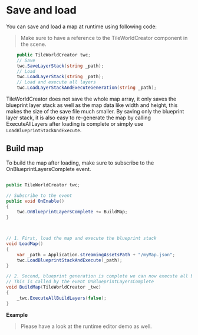 # Save and load
You can save and load a map at runtime using following code:
> Make sure to have a reference to the TileWorldCreator component in the scene.  
```csharp
    public TileWorldCreator twc;
    // Save
    twc.SaveLayerStack(string _path);
    // Load
    twc.LoadLayerStack(string _path);
    // Load and execute all layers
    twc.LoadLayerStackAndExecuteGeneration(string _path);
```  
TileWorldCreator does not save the whole map array, it only saves the blueprint layer stack as well as the map data like width and height, this makes the size of the save file
much smaller. By saving only the blueprint layer stack, it is also easy to re-generate the map by calling ExecuteAllLayers after loading is complete or simply use `LoadBlueprintStackAndExecute`.

## Build map
To build the map after loading, make sure to subscribe to the OnBlueprintLayersComplete event.

```csharp

public TileWorldCreator twc;

// Subscribe to the event
public void OnEnable()
{
    twc.OnBlueprintLayersComplete += BuildMap;
}



// 1. First, load the map and execute the blueprint stack
void LoadMap()
{
    var _path = Application.streamingAssetsPath + "/myMap.json";
    twc.LoadBlueprintStackAndExecute(_path);
}

// 2. Second, blueprint generation is complete we can now execute all build layers.
// This is called by the event OnBlueprintLayersComplete
void BuildMap(TileWorldCreator _twc)
{
    _twc.ExecuteAllBuildLayers(false);
}

```


**Example**
> Please have a look at the runtime editor demo as well.
